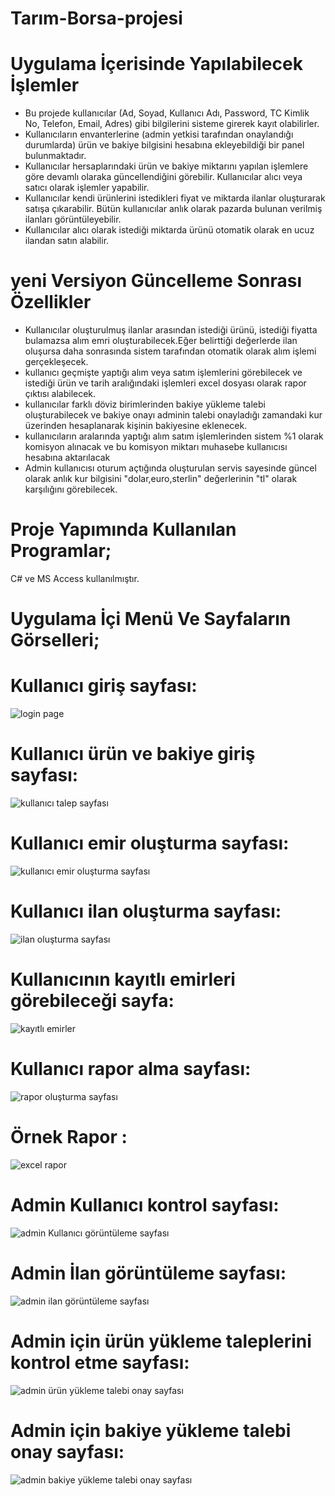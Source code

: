 # Tarım-Borsa-projesi


# Uygulama İçerisinde Yapılabilecek İşlemler
- Bu projede kullanıcılar (Ad, Soyad, Kullanıcı Adı, Password, TC Kimlik No, Telefon, Email, Adres) gibi bilgilerini sisteme girerek kayıt olabilirler.
- Kullanıcıların envanterlerine (admin yetkisi tarafından onaylandığı durumlarda) ürün ve bakiye bilgisini hesabına ekleyebildiği bir panel bulunmaktadır.
- Kullanıcılar hersaplarındaki ürün ve bakiye miktarını yapılan işlemlere göre devamlı olaraka güncellendiğini görebilir.
Kullanıcılar alıcı veya satıcı olarak işlemler yapabilir.
- Kullanıcılar kendi ürünlerini  istedikleri fiyat ve miktarda ilanlar oluşturarak satışa çıkarabilir.
Bütün kullanıcılar anlık olarak pazarda bulunan verilmiş ilanları görüntüleyebilir.
- Kullanıcılar alıcı olarak istediği miktarda ürünü otomatik olarak en ucuz ilandan satın alabilir.

# yeni Versiyon Güncelleme Sonrası Özellikler
- Kullanıcılar oluşturulmuş ilanlar arasından istediği ürünü, istediği fiyatta bulamazsa alım emri oluşturabilecek.Eğer belirttiği değerlerde ilan oluşursa daha sonrasında sistem tarafından otomatik olarak alım işlemi gerçekleşecek.
- kullanıcı geçmişte yaptığı alım veya satım işlemlerini görebilecek ve istediği ürün ve tarih aralığındaki işlemleri excel dosyası olarak rapor çıktısı alabilecek.
- kullanıcılar farklı döviz birimlerinden bakiye yükleme talebi oluşturabilecek ve bakiye onayı adminin talebi onayladığı zamandaki kur üzerinden hesaplanarak kişinin bakiyesine eklenecek.
- kullanıcıların aralarında yaptığı alım satım işlemlerinden sistem %1 olarak komisyon alınacak ve bu komisyon miktarı muhasebe kullanıcısı hesabına aktarılacak
- Admin kullanıcısı oturum açtığında oluşturulan servis sayesinde güncel olarak anlık kur bilgisini "dolar,euro,sterlin" değerlerinin "tl" olarak karşılığını görebilecek.


# Proje Yapımında Kullanılan Programlar;
C# ve MS Access kullanılmıştır.

# Uygulama İçi Menü Ve Sayfaların Görselleri;

# Kullanıcı giriş sayfası:

![login page](https://user-images.githubusercontent.com/84309668/181712208-97853b91-1b79-4ebb-ab74-7a121e69d3e2.PNG)
 
# Kullanıcı ürün ve bakiye giriş sayfası:
![kullanıcı talep sayfası](https://user-images.githubusercontent.com/84309668/181713022-30b0893e-31be-4869-a5f9-51fb4f32ae2c.PNG)

# Kullanıcı emir oluşturma sayfası:
![kullanıcı emir oluşturma sayfası](https://user-images.githubusercontent.com/84309668/181713231-30f30eec-6b86-415d-a4cf-e2af7ad7f86c.PNG)

# Kullanıcı ilan oluşturma sayfası:
![ilan oluşturma sayfası](https://user-images.githubusercontent.com/84309668/181713505-71103838-ff4d-4270-8b04-3097b4cb6830.PNG)

# Kullanıcının kayıtlı emirleri görebileceği sayfa:
![kayıtlı emirler](https://user-images.githubusercontent.com/84309668/181714189-33e23aba-7784-4734-8bde-4c63879f8e2a.PNG)

# Kullanıcı rapor alma sayfası:
![rapor oluşturma sayfası](https://user-images.githubusercontent.com/84309668/181714411-d64b041c-e248-45c6-8d06-f2624dfef34d.PNG)

# Örnek Rapor :
![excel rapor](https://user-images.githubusercontent.com/84309668/181714668-474bce46-2af2-48c5-9096-62bf245cb78a.PNG)

# Admin Kullanıcı kontrol sayfası:
![admin Kullanıcı görüntüleme sayfası](https://user-images.githubusercontent.com/84309668/181714976-32362e1b-5b55-498f-9ef0-7c4c62ce6f3d.PNG)

# Admin İlan görüntüleme sayfası:
![admin ilan görüntüleme sayfası](https://user-images.githubusercontent.com/84309668/181715167-7ec0e4f2-55e8-40e1-a8cf-55fdab2d79ac.PNG)

# Admin için ürün yükleme taleplerini kontrol etme sayfası:
![admin ürün yükleme talebi onay sayfası](https://user-images.githubusercontent.com/84309668/181715461-46d829f9-c1f6-49ef-9d26-6401c6403d37.PNG)

# Admin için bakiye yükleme talebi onay sayfası:
![admin bakiye yükleme talebi onay sayfası](https://user-images.githubusercontent.com/84309668/181715653-8871eda2-8232-41ce-ba70-0ad644b3c620.PNG)

